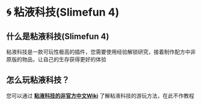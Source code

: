 # 🌀 粘液科技(Slimefun 4)

## 什么是粘液科技(Slimefun 4)

粘液科技是一款可玩性极高的插件，您需要使用经验解锁研究，接着制作配方中非原版的物品，让自己的生存获得更好的体验

## 怎么玩粘液科技？

您可以通过 [**粘液科技的非官方中文Wiki**](https://slimefun-wiki.guizhanss.cn/) 了解粘液科技的游玩方法，在此不作教程
